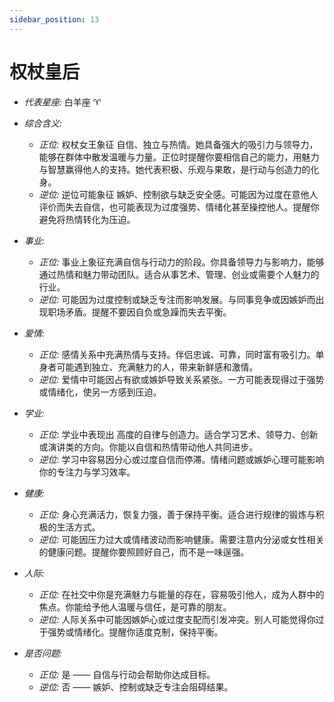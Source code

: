```yaml
---
sidebar_position: 13
---
```


# 权杖皇后

- *代表星座:* 白羊座 ♈️
- *综合含义:* 
  - *正位:* 权杖女王象征 自信、独立与热情。她具备强大的吸引力与领导力，能够在群体中散发温暖与力量。正位时提醒你要相信自己的能力，用魅力与智慧赢得他人的支持。她代表积极、乐观与果敢，是行动与创造力的化身。
  - *逆位:* 逆位可能象征 嫉妒、控制欲与缺乏安全感。可能因为过度在意他人评价而失去自信，也可能表现为过度强势、情绪化甚至操控他人。提醒你避免将热情转化为压迫。
    
- *事业:* 
  - *正位:* 事业上象征充满自信与行动力的阶段。你具备领导力与影响力，能够通过热情和魅力带动团队。适合从事艺术、管理、创业或需要个人魅力的行业。
  - *逆位:* 可能因为过度控制或缺乏专注而影响发展。与同事竞争或因嫉妒而出现职场矛盾。提醒不要因自负或急躁而失去平衡。
    
- *爱情:* 
  - *正位:* 感情关系中充满热情与支持。伴侣忠诚、可靠，同时富有吸引力。单身者可能遇到独立、充满魅力的人，带来新鲜感和激情。
  - *逆位:* 爱情中可能因占有欲或嫉妒导致关系紧张。一方可能表现得过于强势或情绪化，使另一方感到压迫。
    
- *学业:* 
  - *正位:* 学业中表现出 高度的自律与创造力。适合学习艺术、领导力、创新或演讲类的方向。你能以自信和热情带动他人共同进步。
  - *逆位:* 学习中容易因分心或过度自信而停滞。情绪问题或嫉妒心理可能影响你的专注力与学习效率。
    
- *健康:* 
  - *正位:* 身心充满活力，恢复力强，善于保持平衡。适合进行规律的锻炼与积极的生活方式。
  - *逆位:* 可能因压力过大或情绪波动而影响健康。需要注意内分泌或女性相关的健康问题。提醒你要照顾好自己，而不是一味逞强。
    
- *人际:* 
  - *正位:* 在社交中你是充满魅力与能量的存在，容易吸引他人，成为人群中的焦点。你能给予他人温暖与信任，是可靠的朋友。
  - *逆位:* 人际关系中可能因嫉妒心或过度支配而引发冲突。别人可能觉得你过于强势或情绪化。提醒你适度克制，保持平衡。

    
- *是否问题:* 
  - *正位:* 是 —— 自信与行动会帮助你达成目标。
  - *逆位:* 否 —— 嫉妒、控制或缺乏专注会阻碍结果。
